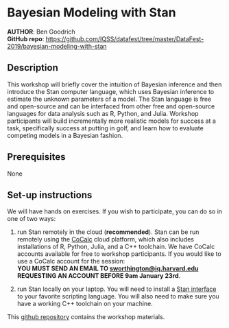 Bayesian Modeling with Stan
============================================================


**AUTHOR**: Ben Goodrich  
**GitHub repo**: https://github.com/IQSS/datafest/tree/master/DataFest-2019/bayesian-modeling-with-stan


Description
---------------------------------------------------------

This workshop will briefly cover the intuition of Bayesian inference and then introduce the Stan computer language, which uses Bayesian inference to estimate the unknown parameters of a model. The Stan language is free and open-source and can be interfaced from other free and open-source languages for data analysis such as R, Python, and Julia. Workshop participants will build incrementally more realistic models for success at a task, specifically success at putting in golf, and learn how to evaluate competing models in a Bayesian fashion.


Prerequisites
-----------------------------

None


Set-up instructions
-----------------------------

We will have hands on exercises. If you wish to participate, you can do so in one of two ways:

1. run Stan remotely in the cloud (**recommended**). Stan can be run remotely using the [CoCalc](https://cocalc.com) cloud platform, which also includes installations of R, Python, Julia, and a C++ toolchain. We have CoCalc accounts available for free to workshop participants. If you would like to use a CoCalc account for the session:  
**YOU MUST SEND AN EMAIL TO <sworthington@iq.harvard.edu> REQUESTING AN ACCOUNT BEFORE 9am January 23rd**.

2. run Stan locally on your laptop. You will need to install a [Stan interface](https://mc-stan.org/users/interfaces/index.html) to your favorite scripting language. You will also need to make sure you have a working C++ toolchain on your machine.


This [github repository](https://github.com/IQSS/datafest/tree/master/DataFest-2019/bayesian-modeling-with-stan) contains the workshop materials.

